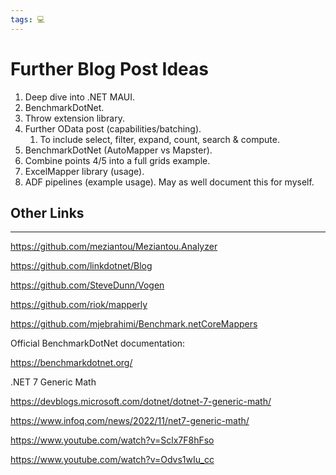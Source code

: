 ```yaml
---
tags: 💻
---
```


# Further Blog Post Ideas

1. Deep dive into .NET MAUI.
2. BenchmarkDotNet.
3. Throw extension library.
4. Further OData post (capabilities/batching).
	1. To include select, filter, expand, count, search & compute.
5. BenchmarkDotNet (AutoMapper vs Mapster).
6. Combine points 4/5 into a full grids example.
7. ExcelMapper library (usage).
8. ADF pipelines (example usage). May as well document this for myself.

## Other Links
---

https://github.com/meziantou/Meziantou.Analyzer

https://github.com/linkdotnet/Blog

https://github.com/SteveDunn/Vogen

https://github.com/riok/mapperly

https://github.com/mjebrahimi/Benchmark.netCoreMappers


Official BenchmarkDotNet documentation:

https://benchmarkdotnet.org/

.NET 7 Generic Math

https://devblogs.microsoft.com/dotnet/dotnet-7-generic-math/

https://www.infoq.com/news/2022/11/net7-generic-math/

https://www.youtube.com/watch?v=Sclx7F8hFso

https://www.youtube.com/watch?v=Odvs1wIu_cc


